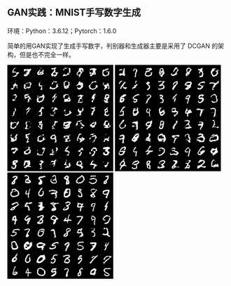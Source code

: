 ## GAN实践：MNIST手写数字生成

环境：Python：3.6.12；Pytorch：1.6.0



简单的用GAN实现了生成手写数字，判别器和生成器主要是采用了 DCGAN 的架构，但是也不完全一样。

![avatar](https://github.com/KaydenCheung/Deep-Learning/blob/main/ML%20%7C%20DL/GAN_mnist/data/results/0_epoch.png?raw=true)         ![avatar](https://github.com/KaydenCheung/Deep-Learning/blob/main/ML%20%7C%20DL/GAN_mnist/data/results/3_epoch.png?raw=true)![avatar](https://github.com/KaydenCheung/Deep-Learning/blob/main/ML%20%7C%20DL/GAN_mnist/data/results/9_epoch.png?raw=true)

